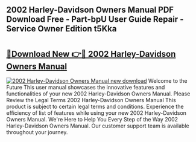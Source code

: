 ## 2002 Harley-Davidson Owners Manual PDF Download Free - Part-bpU User Guide Repair - Service Owner Edition t5Kka

# <h2><a href="http://bc28502.oget.top/?id=2002+Harley-Davidson+Owners+Manual">🔗Download New 👉🔴 2002 Harley-Davidson Owners Manual</a></h2>

[![2002 Harley-Davidson Owners Manual new download](https://i.imgur.com/5g1atiW.png)](http://bc28502.oget.top/?id=2002+Harley-Davidson+Owners+Manual)
Welcome to the Future This user manual showcases the innovative features and functionalities of your new 2002 Harley-Davidson Owners Manual. Please Review the Legal Terms 2002 Harley-Davidson Owners Manual This product is subject to certain legal terms and conditions. Experience the efficiency of list of features while using your new 2002 Harley-Davidson Owners Manual. We're Here to Help You Every Step of the Way 2002 Harley-Davidson Owners Manual. Our customer support team is available throughout your journey.

